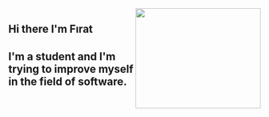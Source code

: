 <img src ="[[https://giphy.com/embed/PNCWl4fqb2mWQN86Cv](https://media.giphy.com/media/PNCWl4fqb2mWQN86Cv/giphy.gif)](https://giphy.com/gifs/boopy-PNCWl4fqb2mWQN86Cv/tile)" align="right" width="250" height="200">

## Hi there I'm Fırat

## I'm a student and I'm trying to improve myself in the field of software.

